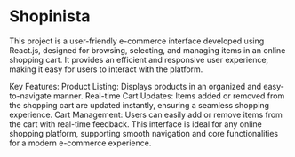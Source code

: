# Shopinista
This project is a user-friendly e-commerce interface developed using React.js, designed for browsing, selecting, and managing items in an online shopping cart. It provides an efficient and responsive user experience, making it easy for users to interact with the platform.

Key Features:
Product Listing: Displays products in an organized and easy-to-navigate manner.
Real-time Cart Updates: Items added or removed from the shopping cart are updated instantly, ensuring a seamless shopping experience.
Cart Management: Users can easily add or remove items from the cart with real-time feedback.
This interface is ideal for any online shopping platform, supporting smooth navigation and core functionalities for a modern e-commerce experience.
